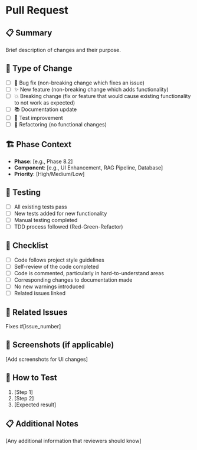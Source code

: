 # Pull Request

## 📋 Summary
Brief description of changes and their purpose.

## 🎯 Type of Change
- [ ] 🐛 Bug fix (non-breaking change which fixes an issue)
- [ ] ✨ New feature (non-breaking change which adds functionality)
- [ ] 💥 Breaking change (fix or feature that would cause existing functionality to not work as expected)
- [ ] 📚 Documentation update
- [ ] 🧪 Test improvement
- [ ] 🔧 Refactoring (no functional changes)

## 🏗️ Phase Context
- **Phase**: [e.g., Phase 8.2]
- **Component**: [e.g., UI Enhancement, RAG Pipeline, Database]
- **Priority**: [High/Medium/Low]

## 🧪 Testing
- [ ] All existing tests pass
- [ ] New tests added for new functionality
- [ ] Manual testing completed
- [ ] TDD process followed (Red-Green-Refactor)

## 📝 Checklist
- [ ] Code follows project style guidelines
- [ ] Self-review of the code completed
- [ ] Code is commented, particularly in hard-to-understand areas
- [ ] Corresponding changes to documentation made
- [ ] No new warnings introduced
- [ ] Related issues linked

## 🔗 Related Issues
Fixes #[issue_number]

## 📸 Screenshots (if applicable)
[Add screenshots for UI changes]

## 🚀 How to Test
1. [Step 1]
2. [Step 2]
3. [Expected result]

## 📋 Additional Notes
[Any additional information that reviewers should know]